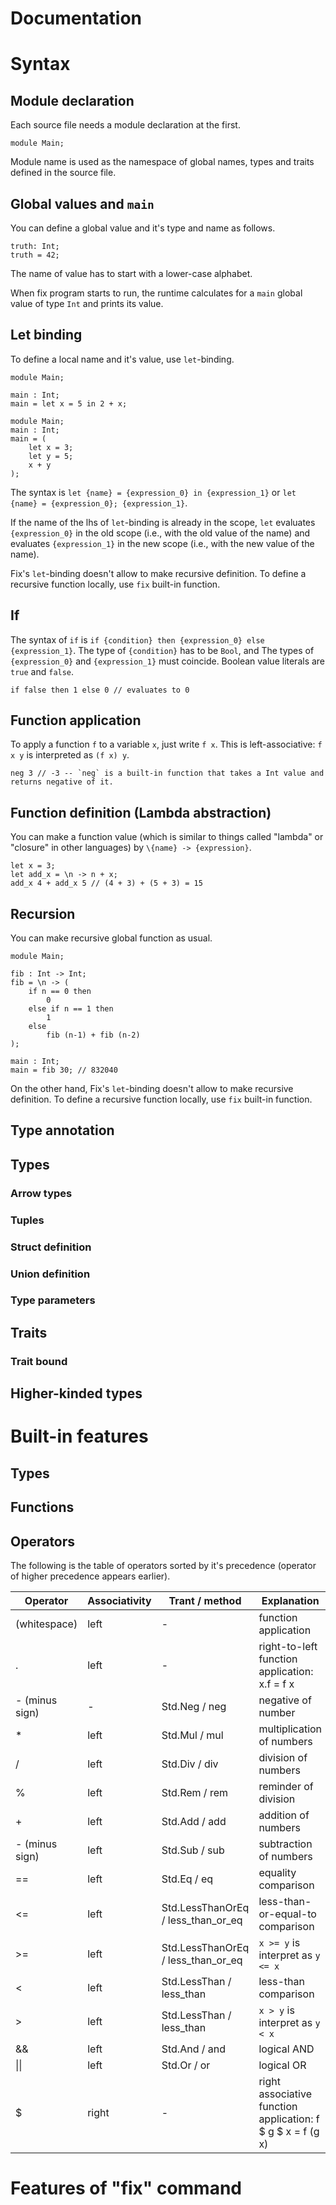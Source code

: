 Documentation
===

# Syntax

## Module declaration

Each source file needs a module declaration at the first.

```
module Main;
```

Module name is used as the namespace of global names, types and traits defined in the source file.

## Global values and `main`

You can define a global value and it's type and name as follows.

```
truth: Int;
truth = 42;
```

The name of value has to start with a lower-case alphabet.

When fix program starts to run, the runtime calculates for a `main` global value of type `Int` and prints its value.

## Let binding

To define a local name and it's value, use `let`-binding. 

```
module Main;

main : Int;
main = let x = 5 in 2 + x;
```

```
module Main;
main : Int;
main = (
    let x = 3;
    let y = 5;
    x + y
);
```
The syntax is `let {name} = {expression_0} in {expression_1}` or `let {name} = {expression_0}; {expression_1}`.

If the name of the lhs of `let`-binding is already in the scope, `let` evaluates `{expression_0}` in the old scope (i.e., with the old value of the name) and evaluates `{expression_1}` in the new scope (i.e., with the new value of the name).

Fix's `let`-binding doesn't allow to make recursive definition. To define a recursive function locally, use `fix` built-in function.

## If

The syntax of `if` is `if {condition} then {expression_0} else {expression_1}`. The type of `{condition}` has to be `Bool`, and The types of `{expression_0}` and `{expression_1}` must coincide. Boolean value literals are `true` and `false`.

```
if false then 1 else 0 // evaluates to 0
```

## Function application

To apply a function `f` to a variable `x`, just write `f x`. This is left-associative: `f x y` is interpreted as `(f x) y`.

```
neg 3 // -3 -- `neg` is a built-in function that takes a Int value and returns negative of it.
```

## Function definition (Lambda abstraction)

You can make a function value (which is similar to things called "lambda" or "closure" in other languages) by `\{name} -> {expression}`. 

```
let x = 3;
let add_x = \n -> n + x;
add_x 4 + add_x 5 // (4 + 3) + (5 + 3) = 15
```

## Recursion

You can make recursive global function as usual.

```
module Main;

fib : Int -> Int;
fib = \n -> (
    if n == 0 then
        0
    else if n == 1 then
        1
    else
        fib (n-1) + fib (n-2)
);

main : Int;
main = fib 30; // 832040
```

On the other hand, Fix's `let`-binding doesn't allow to make recursive definition. To define a recursive function locally, use `fix` built-in function.

## Type annotation

## Types

### Arrow types

### Tuples

### Struct definition

### Union definition

### Type parameters

## Traits

### Trait bound

## Higher-kinded types

# Built-in features

## Types

## Functions

## Operators

The following is the table of operators sorted by it's precedence (operator of higher precedence appears earlier).

| Operator       | Associativity | Trant / method                     | Explanation                                                 | 
| -------------- | ------------- | ---------------------------------- | ----------------------------------------------------------- | 
| (whitespace)   | left          | -                                  | function application                                        | 
| .              | left          | -                                  | right-to-left function application: x.f = f x               | 
| - (minus sign) | -             | Std.Neg / neg                      | negative of number                                          | 
| *              | left          | Std.Mul / mul                      | multiplication of numbers                                   | 
| /              | left          | Std.Div / div                      | division of numbers                                         | 
| %              | left          | Std.Rem / rem                      | reminder of division                                        | 
| +              | left          | Std.Add / add                      | addition of numbers                                         | 
| - (minus sign) | left          | Std.Sub / sub                      | subtraction of numbers                                      | 
| ==             | left          | Std.Eq / eq                        | equality comparison                                         | 
| <=             | left          | Std.LessThanOrEq / less_than_or_eq | less-than-or-equal-to comparison                            | 
| >=             | left          | Std.LessThanOrEq / less_than_or_eq | `x >= y` is interpret as `y <= x`                           | 
| <              | left          | Std.LessThan / less_than           | less-than comparison                                        | 
| >              | left          | Std.LessThan / less_than           | `x > y` is interpret as `y < x`                             | 
| &&             | left          | Std.And / and                      | logical AND                                                 | 
| &#124;&#124;   | left          | Std.Or / or                        | logical OR                                                  | 
| $              | right         | -                                  | right associative function application: f $ g $ x = f (g x) | 

# Features of "fix" command